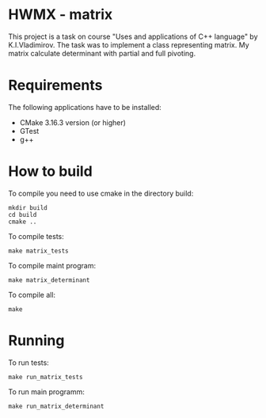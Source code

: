HWMX - matrix
===
This project is a task on course "Uses and applications of C++ language" by K.I.Vladimirov. The task was to implement a class representing matrix.
My matrix calculate determinant with partial and full pivoting.

Requirements
===
The following applications have to be installed:
- CMake 3.16.3 version (or higher)
- GTest
- g++

How to build
===
To compile you need to use сmake in the directory build:
```
mkdir build
cd build
сmake ..
```
To compile tests:
```
make matrix_tests
```
To compile maint program:
```
make matrix_determinant
```
To compile all:
```
make
```

Running
===
To run tests:
```
make run_matrix_tests
```

To run main programm:
```
make run_matrix_determinant
```
